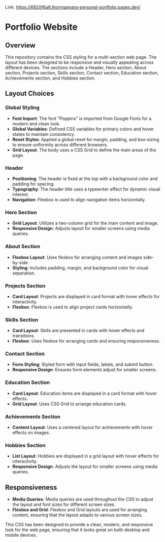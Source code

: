 Link: https://6920f6a6.thorngamara-personal-portfolio.pages.dev/

# Portfolio Website
## Overview

This repository contains the CSS styling for a multi-section web page. The layout has been designed to be responsive and visually appealing across different devices. The sections include a Header, Hero section, About section, Projects section, Skills section, Contact section, Education section, Achievements section, and Hobbies section.

## Layout Choices

### Global Styling
- **Font Import**: The font "Poppins" is imported from Google Fonts for a modern and clean look.
- **Global Variables**: Defined CSS variables for primary colors and hover states to maintain consistency.
- **Reset Styles**: Applied a global reset for margin, padding, and box-sizing to ensure uniformity across different browsers.
- **Grid Layout**: The body uses a CSS Grid to define the main areas of the page.

### Header
- **Positioning**: The header is fixed at the top with a background color and padding for spacing.
- **Typography**: The header title uses a typewriter effect for dynamic visual interest.
- **Navigation**: Flexbox is used to align navigation items horizontally.

### Hero Section
- **Grid Layout**: Utilizes a two-column grid for the main content and image.
- **Responsive Design**: Adjusts layout for smaller screens using media queries.

### About Section
- **Flexbox Layout**: Uses flexbox for arranging content and images side-by-side.
- **Styling**: Includes padding, margin, and background color for visual separation.

### Projects Section
- **Card Layout**: Projects are displayed in card format with hover effects for interactivity.
- **Flexbox**: Flexbox is used to align project cards horizontally.

### Skills Section
- **Card Layout**: Skills are presented in cards with hover effects and transitions.
- **Flexbox**: Uses flexbox for arranging cards and ensuring responsiveness.

### Contact Section
- **Form Styling**: Styled form with input fields, labels, and submit button.
- **Responsive Design**: Ensures form elements adjust for smaller screens.

### Education Section
- **Card Layout**: Education items are displayed in a card format with hover effects.
- **Grid Layout**: Uses CSS Grid to arrange education cards.

### Achievements Section
- **Content Layout**: Uses a centered layout for achievements with hover effects on images.

### Hobbies Section
- **List Layout**: Hobbies are displayed in a grid layout with hover effects for interactivity.
- **Responsive Design**: Adjusts the layout for smaller screens using media queries.

## Responsiveness
- **Media Queries**: Media queries are used throughout the CSS to adjust the layout and font sizes for different screen sizes.
- **Flexbox and Grid**: Flexbox and Grid layouts are used for arranging content, ensuring that the layout adapts to various screen sizes.

This CSS has been designed to provide a clean, modern, and responsive look for the web page, ensuring that it looks great on both desktop and mobile devices.
